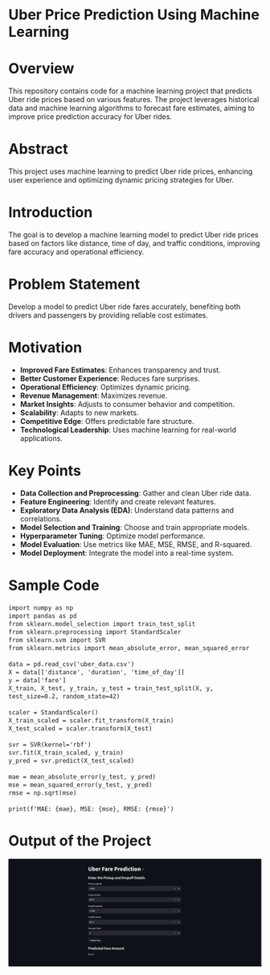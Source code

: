 # Uber Price Prediction Using Machine Learning
# Overview
This repository contains code for a machine learning project that predicts Uber ride prices based on various features. The project leverages historical data and machine learning algorithms to forecast fare estimates, aiming to improve price prediction accuracy for Uber rides.

# Abstract
This project uses machine learning to predict Uber ride prices, enhancing user experience and optimizing dynamic pricing strategies for Uber.

# Introduction
The goal is to develop a machine learning model to predict Uber ride prices based on factors like distance, time of day, and traffic conditions, improving fare accuracy and operational efficiency.

# Problem Statement
Develop a model to predict Uber ride fares accurately, benefiting both drivers and passengers by providing reliable cost estimates.

# Motivation
- **Improved Fare Estimates**: Enhances transparency and trust.
- **Better Customer Experience**: Reduces fare surprises.
- **Operational Efficiency**: Optimizes dynamic pricing.
- **Revenue Management**: Maximizes revenue.
- **Market Insights**: Adjusts to consumer behavior and competition.
- **Scalability**: Adapts to new markets.
- **Competitive Edge**: Offers predictable fare structure.
- **Technological Leadership**: Uses machine learning for real-world applications.

# Key Points
- **Data Collection and Preprocessing**: Gather and clean Uber ride data.
- **Feature Engineering**: Identify and create relevant features.
- **Exploratory Data Analysis (EDA)**: Understand data patterns and correlations.
- **Model Selection and Training**: Choose and train appropriate models.
- **Hyperparameter Tuning**: Optimize model performance.
- **Model Evaluation**: Use metrics like MAE, MSE, RMSE, and R-squared.
- **Model Deployment**: Integrate the model into a real-time system.

# Sample Code
```
import numpy as np
import pandas as pd
from sklearn.model_selection import train_test_split
from sklearn.preprocessing import StandardScaler
from sklearn.svm import SVR
from sklearn.metrics import mean_absolute_error, mean_squared_error

data = pd.read_csv('uber_data.csv')
X = data[['distance', 'duration', 'time_of_day']]
y = data['fare']
X_train, X_test, y_train, y_test = train_test_split(X, y, test_size=0.2, random_state=42)

scaler = StandardScaler()
X_train_scaled = scaler.fit_transform(X_train)
X_test_scaled = scaler.transform(X_test)

svr = SVR(kernel='rbf')
svr.fit(X_train_scaled, y_train)
y_pred = svr.predict(X_test_scaled)

mae = mean_absolute_error(y_test, y_pred)
mse = mean_squared_error(y_test, y_pred)
rmse = np.sqrt(mse)

print(f'MAE: {mae}, MSE: {mse}, RMSE: {rmse}')
```
# Output of the Project
![Output of the Project](Output.png)
